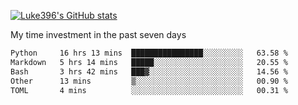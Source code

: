 [![Luke396's GitHub stats](https://github-readme-stats.vercel.app/api?username=luke396&show_icons=true&theme=synthwave&hide=stars)](https://github.com/anuraghazra/github-readme-stats)

My time investment in the past seven days

<!--START_SECTION:waka-->

```txt
Python     16 hrs 13 mins  ████████████████░░░░░░░░░   63.58 %
Markdown   5 hrs 14 mins   █████░░░░░░░░░░░░░░░░░░░░   20.55 %
Bash       3 hrs 42 mins   ███▓░░░░░░░░░░░░░░░░░░░░░   14.56 %
Other      13 mins         ▒░░░░░░░░░░░░░░░░░░░░░░░░   00.90 %
TOML       4 mins          ░░░░░░░░░░░░░░░░░░░░░░░░░   00.31 %
```

<!--END_SECTION:waka-->

<!--
**luke396/luke396** is a ✨ _special_ ✨ repository because its `README.md` (this file) appears on your GitHub profile.

Here are some ideas to get you started:

- 🔭 I’m currently working on ...
- 🌱 I’m currently learning ...
- 👯 I’m looking to collaborate on ...
- 🤔 I’m looking for help with ...
- 💬 Ask me about ...
- 📫 How to reach me: ...
- 😄 Pronouns: ...
- ⚡ Fun fact: ...
-->

